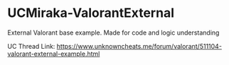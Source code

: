 # UCMiraka-ValorantExternal
External Valorant base example. Made for code and logic understanding

UC Thread Link: https://www.unknowncheats.me/forum/valorant/511104-valorant-external-example.html



